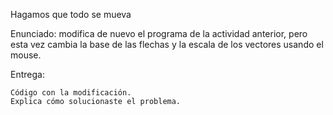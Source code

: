 Hagamos que todo se mueva

Enunciado: modifica de nuevo el programa de la actividad anterior, pero esta vez cambia la base de las flechas y la escala de los vectores usando el mouse.

Entrega:

    Código con la modificación.
    Explica cómo solucionaste el problema.


  
